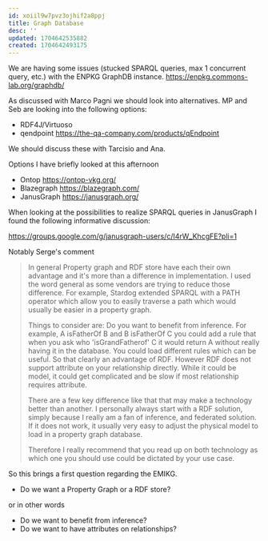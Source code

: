 ```yaml
---
id: xoiil9w7pvz3ojhif2a8ppj
title: Graph Database
desc: ''
updated: 1704642535882
created: 1704642493175
---
```



We are having some issues (stucked SPARQL queries, max 1 concurrent query, etc.) with the ENPKG GraphDB instance. 
https://enpkg.commons-lab.org/graphdb/

As discussed with Marco Pagni we should look into alternatives.
MP and Seb are looking into the following options:

- RDF4J/Virtuoso
- qendpoint https://the-qa-company.com/products/qEndpoint

We should discuss these with Tarcisio and Ana.

Options I have briefly looked at this afternoon

- Ontop https://ontop-vkg.org/
- Blazegraph https://blazegraph.com/
- JanusGraph https://janusgraph.org/

When looking at the possibilities to realize SPARQL queries in JanusGraph I found the following informative discussion:

https://groups.google.com/g/janusgraph-users/c/I4rW_KhcgFE?pli=1

Notably Serge's comment 

> In general Property graph and RDF store have each their own advantage and it's more than a difference in implementation. I used the word general as some vendors are trying to reduce those difference. For example, Stardog extended SPARQL with a PATH operator which allow you to easily traverse a path which would usually be easier in a property graph.
> 
> Things to consider are: Do you want to benefit from inference. For example, A isFatherOf B and B isFatherOf C you could add a rule that when you ask who 'isGrandFatherof' C it would return A without really having it in the database. You could load different rules which can be useful. So that clearly an advantage of RDF. However RDF does not support attribute on your relationship directly. While it could be model, it could get complicated and be slow if most relationship requires attribute.
> 
> There are a few key difference like that that may make a technology better than another. I personally always start with a RDF solution, simply because I really am a fan of inference, and federated solution. If it does not work, it usually very easy to adjust the physical model to load in a property graph database.
> 
> Therefore I really recommend that you read up on both technology as which one you should use could be dictated by your use case.


So this brings a first question regarding the EMIKG. 

- Do we want a Property Graph or a RDF store?

or in other words

- Do we want to benefit from inference?
- Do we want to have attributes on relationships?